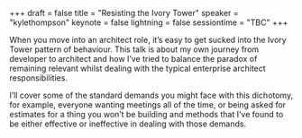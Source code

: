 +++
draft = false
title = "Resisting the Ivory Tower"
speaker = "kylethompson"
keynote = false
lightning = false
sessiontime = "TBC"
+++

When you move into an architect role, it’s easy to get sucked into the Ivory Tower pattern of behaviour. This talk is about my own journey from developer to architect and how I’ve tried to balance the paradox of remaining relevant whilst dealing with the typical enterprise architect responsibilities.

I’ll cover some of the standard demands you might face with this dichotomy, for example, everyone wanting meetings all of the time, or being asked for estimates for a thing you won’t be building and methods that I’ve found to be either effective or ineffective in dealing with those demands.
